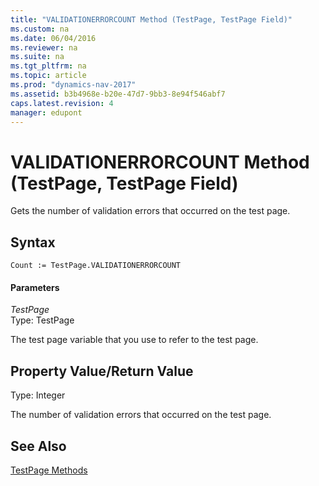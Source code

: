 ```yaml
---
title: "VALIDATIONERRORCOUNT Method (TestPage, TestPage Field)"
ms.custom: na
ms.date: 06/04/2016
ms.reviewer: na
ms.suite: na
ms.tgt_pltfrm: na
ms.topic: article
ms.prod: "dynamics-nav-2017"
ms.assetid: b3b4968e-b20e-47d7-9bb3-8e94f546abf7
caps.latest.revision: 4
manager: edupont
---
```

# VALIDATIONERRORCOUNT Method (TestPage, TestPage Field)
Gets the number of validation errors that occurred on the test page.  
  
## Syntax  
  
```  
Count := TestPage.VALIDATIONERRORCOUNT  
```  
  
#### Parameters  
 *TestPage*  
 Type: TestPage  
  
 The test page variable that you use to refer to the test page.  
  
## Property Value/Return Value  
 Type: Integer  
  
 The number of validation errors that occurred on the test page.  
  
## See Also  
 [TestPage Methods](TestPage-Methods.md)